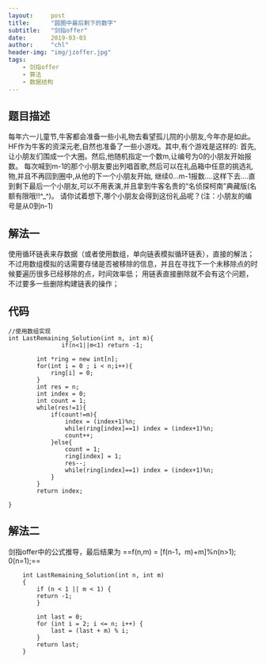 ```yaml
---
layout:     post
title:      "圆圈中最后剩下的数字"
subtitle:   "剑指offer"
date:       2019-03-03
author:     "chl"
header-img: "img/jzoffer.jpg"
tags:
    - 剑指offer
    - 算法
    - 数据结构
--- 
```


## 题目描述
每年六一儿童节,牛客都会准备一些小礼物去看望孤儿院的小朋友,今年亦是如此。
HF作为牛客的资深元老,自然也准备了一些小游戏。其中,有个游戏是这样的:
首先,让小朋友们围成一个大圈。然后,他随机指定一个数m,让编号为0的小朋友开始报数。
每次喊到m-1的那个小朋友要出列唱首歌,然后可以在礼品箱中任意的挑选礼物,并且不再回到圈中,从他的下一个小朋友开始,
继续0...m-1报数....这样下去....直到剩下最后一个小朋友,可以不用表演,并且拿到牛客名贵的“名侦探柯南”典藏版(名额有限哦!!^_^)。
请你试着想下,哪个小朋友会得到这份礼品呢？(注：小朋友的编号是从0到n-1)

## 解法一
使用循环链表来存数据（或者使用数组，单向链表模拟循环链表），直接的解法；
不过用数组模拟的话需要存储是否被移除的信息，并且在寻找下一个未移除点的时候要遍历很多已经移除的点，时间效率低；
用链表直接删除就不会有这个问题，不过要多一些删除构建链表的操作；

## 代码
```
//使用数组实现
int LastRemaining_Solution(int n, int m){
               if(n<1||m<1) return -1;
        
        int *ring = new int[n];
        for(int i = 0 ; i < n;i++){
            ring[i] = 0;
        }
        int res = n;
        int index = 0;
        int count = 1;
        while(res!=1){
            if(count!=m){
                index = (index+1)%n;
                while(ring[index]==1) index = (index+1)%n;
                count++;
            }else{
                count = 1;
                ring[index] = 1;
                res--;
                while(ring[index]==1) index = (index+1)%n;
            }
        }
        return index;

}
```
## 解法二
剑指offer中的公式推导，最后结果为
==f(n,m) = [f(n-1，m)+m]%n(n>1); 0(n=1);==
```
    int LastRemaining_Solution(int n, int m)
    {
        if (n < 1 || m < 1) {
        return -1;
        }
 
        int last = 0;
        for (int i = 2; i <= n; i++) {
            last = (last + m) % i;
        }
        return last;
    }
```
